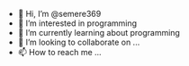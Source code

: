 - 👋 Hi, I’m @semere369
- 👀 I’m interested in programming 
- 🌱 I’m currently learning about programming
- 💞️ I’m looking to collaborate on ...
- 📫 How to reach me ...

<!---
semere369/semere369 is a ✨ special ✨ repository because its `README.md` (this file) appears on your GitHub profile.
You can click the Preview link to take a look at your changes.
--->
